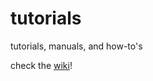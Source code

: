 # tutorials
tutorials, manuals, and how-to's

check the [wiki](https://github.com/ilaro-org/tutorials/wiki)!
